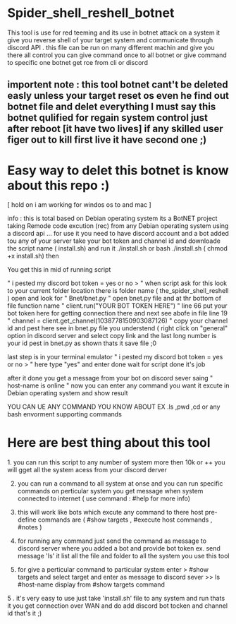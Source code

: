 # Spider_shell_reshell_botnet
This tool is use for red teeming  and its use in botnet attack on a system it give you reverse shell of your target system and communicate through discord API . this file can be run on many different machin and give you there all control you can give command once to all botnet or  give command to specific one botnet get rce from cli or discord 
<h2> importent note : this tool botnet cant't be deleted easly  unless your target reset os even he find out botnet file and delet everything I must say this botnet qulified for regain system control just after reboot [it have two lives] if any skilled user figer out to kill first live it have second one ;) </h2>

<h1>Easy way to delet this botnet is know about this repo :) </h1>

[ hold on i am working for windos os to and mac ]

info : this is total based on  Debian operating system its a BotNET project taking Remode code excution (rec) from any  Debian operating system using a discord api ... for use it you need to have discord account and a bot added tou any of your server take your bot token and channel id and downloade the script name ( install.sh) and run it ./install.sh or bash ./install.sh ( chmod +x install.sh) then 

You get this in mid of running script 

 " i pested my discord bot token = yes or no > " when script ask for this look to your current folder location there is folder name  ( the_spider_shell_reshell ) open and look for " Bnet/bnet.py " open bnet.py file and at thr bottom of file function name " client.run("YOUR BOT TOKEN HERE") " line 66 put your bot token here for getting connection there and next see abofe in file
 line 19 " channel = client.get_channel(1038778150903087126)  " copy your channel id and pest here see in bnet.py file you understend ( right click on "general" option in discord server and select copy link and the last long number is your id pest in bnet.py as shown thats  it save file ;0

 last step is in your terminal emulator " i pested my discord bot token = yes or no > " here type "yes" and enter done wait for script done it's  job 


 after it done you get a message from your bot on discord sever saing " host-name is online " now you can enter any command you want it excute in Debian operating system  and show result 

 YOU CAN UE ANY COMMAND YOU KNOW ABOUT EX .ls ,pwd ,cd or any bash envorment supporting commands

 <h1>Here are best thing about this tool </h1>
 <p>1. you can run this script to any number of system more then 10k or ++ you will gget all the system acess from your discord        derver
  
 2. you can run a command to all system at onse and you can run specific commands on perticular system you get message when system connected to internet ( use command : #help for more info)

3. this will work like bots which excute any command to there host pre-define commands are (  #show targets , #execute host commands , #notes )
4. for running any command just send the command as message to discord server where you added a bot and provide bot token ex. send message 'ls' it list all the file and folder to all the system you use this tool
5.  for give a perticular command to particular system enter > #show targets
and select target and enter as message to discord sever >> ls #host-name display from #show targets  command

5 . it's very easy to use  just take 'install.sh' file to any system  and run thats it you get connection over WAN 
and do add discord bot tocken and channel id that's it ;)

 </p> 
 <!--
-----------------------------------------------
<h1>Another tool in this repo is reverse_ssh over WAN</h1>
<p>
    <h7>  os supports  linux </h7>
 <h3>  [ it can be use as Post-exploitation ] </h3>
 <h5>
   prerequisites for this tool to set up <br>
     1. ) you need to get a physical acess of system  for set things up there  <br>
     2. ) get a root acess and note user name for ssh ( not user=root Ex kali , sage㉿darksage here 'sage' is user ) <br>
     3. ) download file according to your os linux : reverse_ssh.s , windos : reverse_ssh.ps1 <br>
           &nbsp;&nbsp;&nbsp;now do : chmod +x reverse_ssh.sh ( give permision to your file )<br>
           &nbsp;&nbsp;&nbsp; run the file as root user or Administrator <br>
           
 </h5>
</p>
-->
